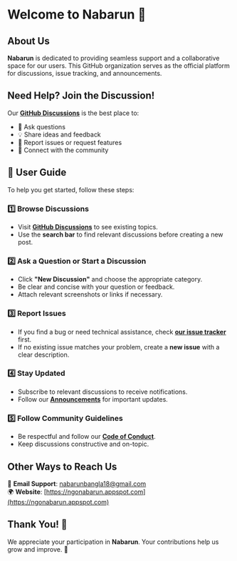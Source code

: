 # Welcome to Nabarun 🚀  

## About Us  
**Nabarun** is dedicated to providing seamless support and a collaborative space for our users. This GitHub organization serves as the official platform for discussions, issue tracking, and announcements.  

## Need Help? Join the Discussion!  
Our **[GitHub Discussions](https://github.com/orgs/nabarun-ngo/discussions)** is the best place to:  
- 💬 Ask questions  
- 💡 Share ideas and feedback  
- 🐞 Report issues or request features  
- 🤝 Connect with the community  

## 📖 User Guide  
To help you get started, follow these steps:  

### 1️⃣ Browse Discussions  
- Visit **[GitHub Discussions](https://github.com/orgs/nabarun-ngo/discussions)** to see existing topics.  
- Use the **search bar** to find relevant discussions before creating a new post.  

### 2️⃣ Ask a Question or Start a Discussion  
- Click **"New Discussion"** and choose the appropriate category.  
- Be clear and concise with your question or feedback.  
- Attach relevant screenshots or links if necessary.  

### 3️⃣ Report Issues  
- If you find a bug or need technical assistance, check **[our issue tracker](https://github.com/nabarun-ngo/.github/issues)** first.  
- If no existing issue matches your problem, create a **new issue** with a clear description.  

### 4️⃣ Stay Updated  
- Subscribe to relevant discussions to receive notifications.  
- Follow our **[Announcements](https://github.com/orgs/nabarun-ngo/discussions/categories/announcements)** for important updates.  

### 5️⃣ Follow Community Guidelines  
- Be respectful and follow our **[Code of Conduct](https://github.com/.github/code-of-conduct)**.  
- Keep discussions constructive and on-topic.  

## Other Ways to Reach Us  
📧 **Email Support**: [nabarunbangla18@gmail.com](mailto:nabarunbangla18@gmail.com)  
🌍 **Website**: [https://ngonabarun.appspot.com](https://ngonabarun.appspot.com)  

## Thank You! 🎉  
We appreciate your participation in **Nabarun**. Your contributions help us grow and improve. 🚀  
